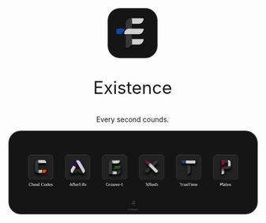 
<p align="center">
<p align="center"><img src="https://github.com/XExistence/.github/blob/main/profile/assets/org_logo.png" width="100" style="border: 1px solid gray;border-radius: 25px;"></p>
  <p align="center" style="font-size:35px">Existence</p>
  <p align="center">Every second counds.</p>
</p>

<p align="center"><img src="assets/apps.png" width="1020" style="border: 1px solid gray;
  border-radius: 25px;"></p>
</p>



<!--

**Here are some ideas to get you started:**

🙋‍♀️ A short introduction - what is your organization all about?
🌈 Contribution guidelines - how can the community get involved?
👩‍💻 Useful resources - where can the community find your docs? Is there anything else the community should know?
🍿 Fun facts - what does your team eat for breakfast?
🧙 Remember, you can do mighty things with the power of [Markdown](https://docs.github.com/github/writing-on-github/getting-started-with-writing-and-formatting-on-github/basic-writing-and-formatting-syntax)
-->
